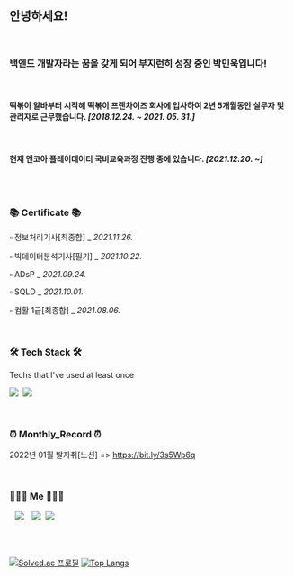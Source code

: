 ## 안녕하세요!

<br>

### 백엔드 개발자라는 꿈을 갖게 되어 부지런히 성장 중인 박민욱입니다!

<br>

#### 떡볶이 알바부터 시작해 떡볶이 프랜차이즈 회사에 입사하여 2년 5개월동안 실무자 및 관리자로 근무했습니다. <i>[2018.12.24. ~ 2021. 05. 31.]</i>
<br>

#### 현재 엔코아 플레이데이터 국비교육과정 진행 중에 있습니다. <i>[2021.12.20. ~]</i>


<br>
<br>

<h3 align="left">📚 Certificate 📚</h3>

<p align="left"> ▫️ 정보처리기사[최종합] _ <i>2021.11.26.</i> </p>
<p align="left"> ▫️ 빅데이터분석기사[필기] _ <i>2021.10.22.</i> </p>
<p align="left"> ▫️ ADsP _ <i>2021.09.24.</i> </p>
<p align="left"> ▫️ SQLD _  <i>2021.10.01.</i> </p>
<p align="left"> ▫️ 컴활 1급[최종합] _ <i>2021.08.06.</i> </p>

<br>

<h3 align="left">🛠 Tech Stack 🛠</h3>

<p align="left"> Techs that I've used at least once </p>

<p align="left">
  <img src="https://img.shields.io/badge/Python-3766AB?style=flat-square&logo=Python&logoColor=white"/></a>&nbsp 
  <img src="https://img.shields.io/badge/Java-007396?style=flat-square&logo=Java&logoColor=white"/></a>&nbsp 
</p>
<br>

<h3 align="left">⏰ Monthly_Record ⏰</h3> 

2022년 01월 발자취[노션] => https://bit.ly/3s5Wp6q

<br>

<h3 align="left"> 🧑🏻‍💻 Me 🧑🏻‍💻 </h3>
<p align="left">
  <a href="https://velog.io/@uo3641493"><img src="http://img.shields.io/badge/-Velog-222222?style=flat&logo=Vector Logo Zone&link=https://velog.io/@uo3641493"style="height : auto; margin-left : 10px; margin-right : 10px;"/></a>
  <a href="https://www.instagram.com/john.prk/"><img src="https://img.shields.io/badge/Instagram-E4405F?style=flat-square&logo=Instagram&logoColor=white&link=https://www.instagram.com/woo0_hooo/"/></a>&nbsp
  <a href="mailto:uo3641493@gmail.com"><img src="https://img.shields.io/badge/Gmail-d14836?style=flat-square&logo=Gmail&logoColor=white&link=viliketh1s98@naver.com"/></a>
</p>
<br>
<br>

[![Solved.ac
프로필](http://mazassumnida.wtf/api/v2/generate_badge?boj=uo3641493)](https://solved.ac/uo3641493) [![Top Langs](https://github-readme-stats.vercel.app/api/top-langs/?username=JohnPrk&layout=compact&card_width=300&theme=material-palenight&langs_count=5)](https://github.com/anuraghazra/github-readme-stats)

